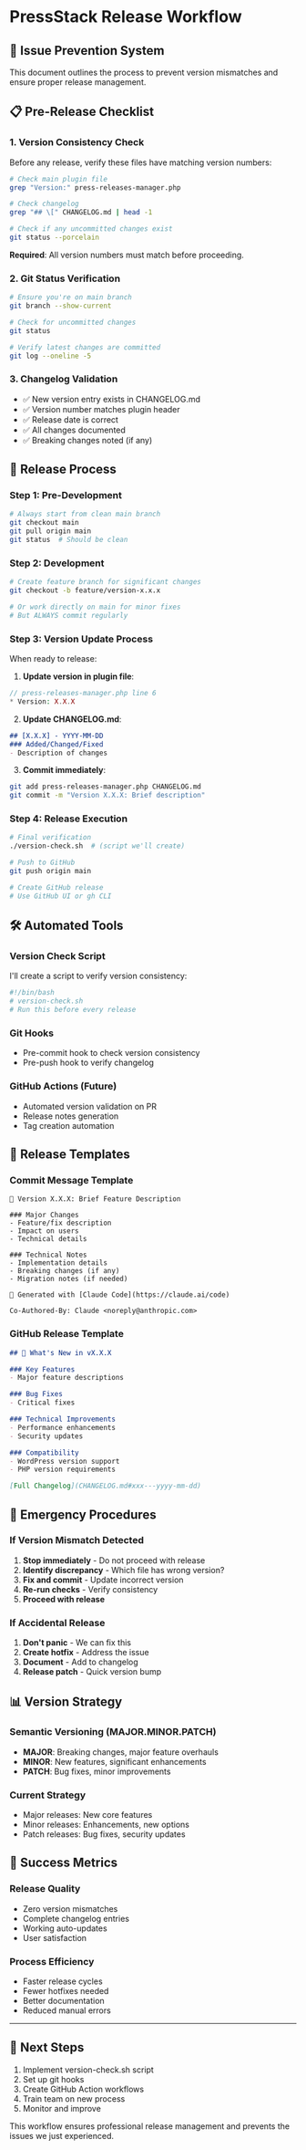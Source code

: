 # PressStack Release Workflow

## 🚨 Issue Prevention System

This document outlines the process to prevent version mismatches and ensure proper release management.

## 📋 Pre-Release Checklist

### 1. Version Consistency Check
Before any release, verify these files have matching version numbers:

```bash
# Check main plugin file
grep "Version:" press-releases-manager.php

# Check changelog
grep "## \[" CHANGELOG.md | head -1

# Check if any uncommitted changes exist
git status --porcelain
```

**Required**: All version numbers must match before proceeding.

### 2. Git Status Verification

```bash
# Ensure you're on main branch
git branch --show-current

# Check for uncommitted changes
git status

# Verify latest changes are committed
git log --oneline -5
```

### 3. Changelog Validation

- ✅ New version entry exists in CHANGELOG.md
- ✅ Version number matches plugin header
- ✅ Release date is correct
- ✅ All changes documented
- ✅ Breaking changes noted (if any)

## 🔄 Release Process

### Step 1: Pre-Development
```bash
# Always start from clean main branch
git checkout main
git pull origin main
git status  # Should be clean
```

### Step 2: Development
```bash
# Create feature branch for significant changes
git checkout -b feature/version-x.x.x

# Or work directly on main for minor fixes
# But ALWAYS commit regularly
```

### Step 3: Version Update Process
When ready to release:

1. **Update version in plugin file**:
```php
// press-releases-manager.php line 6
* Version: X.X.X
```

2. **Update CHANGELOG.md**:
```markdown
## [X.X.X] - YYYY-MM-DD
### Added/Changed/Fixed
- Description of changes
```

3. **Commit immediately**:
```bash
git add press-releases-manager.php CHANGELOG.md
git commit -m "Version X.X.X: Brief description"
```

### Step 4: Release Execution
```bash
# Final verification
./version-check.sh  # (script we'll create)

# Push to GitHub
git push origin main

# Create GitHub release
# Use GitHub UI or gh CLI
```

## 🛠️ Automated Tools

### Version Check Script
I'll create a script to verify version consistency:

```bash
#!/bin/bash
# version-check.sh
# Run this before every release
```

### Git Hooks
- Pre-commit hook to check version consistency
- Pre-push hook to verify changelog

### GitHub Actions (Future)
- Automated version validation on PR
- Release notes generation
- Tag creation automation

## 📝 Release Templates

### Commit Message Template
```
🚀 Version X.X.X: Brief Feature Description

### Major Changes
- Feature/fix description
- Impact on users
- Technical details

### Technical Notes
- Implementation details
- Breaking changes (if any)
- Migration notes (if needed)

🤖 Generated with [Claude Code](https://claude.ai/code)

Co-Authored-By: Claude <noreply@anthropic.com>
```

### GitHub Release Template
```markdown
## 🚀 What's New in vX.X.X

### Key Features
- Major feature descriptions

### Bug Fixes
- Critical fixes

### Technical Improvements
- Performance enhancements
- Security updates

### Compatibility
- WordPress version support
- PHP version requirements

[Full Changelog](CHANGELOG.md#xxx---yyyy-mm-dd)
```

## 🚨 Emergency Procedures

### If Version Mismatch Detected
1. **Stop immediately** - Do not proceed with release
2. **Identify discrepancy** - Which file has wrong version?
3. **Fix and commit** - Update incorrect version
4. **Re-run checks** - Verify consistency
5. **Proceed with release**

### If Accidental Release
1. **Don't panic** - We can fix this
2. **Create hotfix** - Address the issue
3. **Document** - Add to changelog
4. **Release patch** - Quick version bump

## 📊 Version Strategy

### Semantic Versioning (MAJOR.MINOR.PATCH)
- **MAJOR**: Breaking changes, major feature overhauls
- **MINOR**: New features, significant enhancements
- **PATCH**: Bug fixes, minor improvements

### Current Strategy
- Major releases: New core features
- Minor releases: Enhancements, new options
- Patch releases: Bug fixes, security updates

## 🎯 Success Metrics

### Release Quality
- Zero version mismatches
- Complete changelog entries
- Working auto-updates
- User satisfaction

### Process Efficiency
- Faster release cycles
- Fewer hotfixes needed
- Better documentation
- Reduced manual errors

---

## 🔄 Next Steps

1. Implement version-check.sh script
2. Set up git hooks
3. Create GitHub Action workflows
4. Train team on new process
5. Monitor and improve

This workflow ensures professional release management and prevents the issues we just experienced.